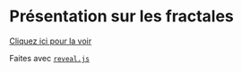 # Présentation sur les fractales

[Cliquez ici pour la voir](yogsototh.github.com/fractal-presentation)

Faites avec [`reveal.js`](https://travis-ci.org/hakimel/reveal.js)

